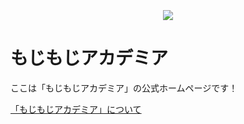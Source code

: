 <br>
<br>
<br>
<center><img class="mojimojiacademia_main" src="https://www.moji.page/academia/mojimojiacademia_logo_C.svg"></center>

# もじもじアカデミア
ここは「もじもじアカデミア」の公式ホームページです！

[「もじもじアカデミア」について](https://www.moji.page/academia/about)
